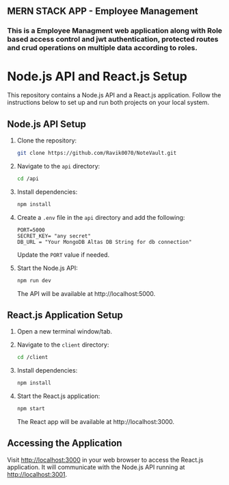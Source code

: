 ## MERN STACK APP - Employee Management

### This is a Employee Managment web application along with Role based access control and jwt authentication, protected routes and crud operations on multiple data according to roles. 


# Node.js API and React.js Setup


This repository contains a Node.js API and a React.js application. Follow the instructions below to set up and run both projects on your local system.

## Node.js API Setup

1. Clone the repository:

   ```bash
   git clone https://github.com/Ravik0070/NoteVault.git
   ```

2. Navigate to the `api` directory:

   ```bash
   cd /api
   ```

3. Install dependencies:

   ```bash
   npm install
   ```

4. Create a `.env` file in the `api` directory and add the following:

   ```env
   PORT=5000
   SECRET_KEY= "any secret"
   DB_URL = "Your MongoDB Altas DB String for db connection"
   ```

   Update the `PORT` value if needed.

5. Start the Node.js API:

   ```bash
   npm run dev
   ```

   The API will be available at http://localhost:5000.

## React.js Application Setup

1. Open a new terminal window/tab.

2. Navigate to the `client` directory:

   ```bash
   cd /client
   ```

3. Install dependencies:

   ```bash
   npm install
   ```

4. Start the React.js application:

   ```bash
   npm start
   ```

   The React app will be available at http://localhost:3000.

## Accessing the Application

Visit [http://localhost:3000](http://localhost:3000) in your web browser to access the React.js application. It will communicate with the Node.js API running at [http://localhost:3001](http://localhost:3001).

